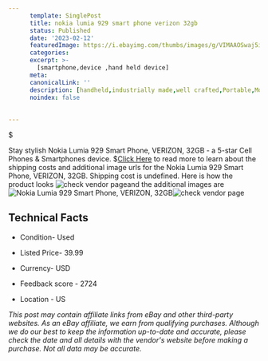 ```yaml
---
      template: SinglePost
      title: nokia lumia 929 smart phone verizon 32gb
      status: Published
      date: '2023-02-12'
      featuredImage: https://i.ebayimg.com/thumbs/images/g/VIMAAOSwaj5ig~pY/s-l225.jpg
      categories: 
      excerpt: >-
        [smartphone,device ,hand held device]
      meta:
      canonicalLink: ''
      description: [handheld,industrially made,well crafted,Portable,Mobile,Compact,Convenient,Lightweight,Maneuverable,Man-portable,Miniature,Carriable,Hand-held,Light,Holdable,Transportable,Mobile device,Pocket-sized,On-the-go,Wireless,Cordless,Compact size,Convenient size, smartphone,device ,hand held device]
      noindex: false
      
        
---
```

$

Stay stylish Nokia Lumia 929 Smart Phone, VERIZON, 32GB - a 5-star Cell Phones & Smartphones device.
$[Click Here](https://www.ebay.com/itm/165891763966?hash=item269feb6efe%3Ag%3AVIMAAOSwaj5ig%7EpY&mkevt=1&mkcid=1&mkrid=711-53200-19255-0&campid=%253CePNCampaignId%253E&customid=%253CreferenceId%253E&toolid=10049) to read more to learn about the shipping costs and additional image urls for the Nokia Lumia 929 Smart Phone, VERIZON, 32GB. Shipping cost is undefined. Here is how the product looks ![check vendor page](https://i.ebayimg.com/thumbs/images/g/VIMAAOSwaj5ig~pY/s-l225.jpg)and the additional images are![Nokia Lumia 929 Smart Phone, VERIZON, 32GB](https://i.ebayimg.com/images/g/VIMAAOSwaj5ig~pY/s-l1600.jpg)![check vendor page](https://origin-galleryplus.ebayimg.com/ws/web/165891763966_2_0_1/225x225.jpg,https://origin-galleryplus.ebayimg.com/ws/web/165891763966_3_0_1/225x225.jpg,https://origin-galleryplus.ebayimg.com/ws/web/165891763966_4_0_1/225x225.jpg,https://origin-galleryplus.ebayimg.com/ws/web/165891763966_5_0_1/225x225.jpg,https://origin-galleryplus.ebayimg.com/ws/web/165891763966_6_0_1/225x225.jpg,https://origin-galleryplus.ebayimg.com/ws/web/165891763966_7_0_1/225x225.jpg,https://origin-galleryplus.ebayimg.com/ws/web/165891763966_8_0_1/225x225.jpg)



 ## Technical Facts 



     
      

 - Condition- Used 


      

 - Listed Price- 39.99 


      

 - Currency- USD 


      

 - Feedback score - 2724 


      

 - Location - US 


      
      

 *_This post may contain affiliate links from eBay and other third-party websites. As an eBay affiliate, we earn from qualifying purchases. Although we do our best to keep the information up-to-date and accurate, please check the date and all details with the vendor's website before making a purchase. Not all data may be accurate._*







